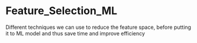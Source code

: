 # Feature_Selection_ML
Different techniques we can use to reduce the feature space, before putting it to ML model and thus save time and improve efficiency
